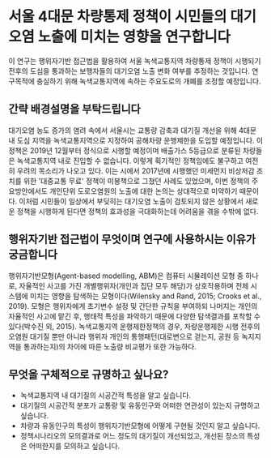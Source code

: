 # 서울 4대문 차량통제 정책이 시민들의 대기오염 노출에 미치는 영향을 연구합니다
이 연구는 행위자기반 접근법을 활용하여 서울 녹색교통지역 차량통제 정책이 시행되기 전후의 도심을 통과하는 보행자들의 대기오염 노출 변화 여부를 추정하는 것입니다. 연구목적에 충실하기 위해 녹색교통지역에 속하는 주요도로의 개폐를 조정할 예정입니다.

## 간략 배경설명을 부탁드립니다
대기오염 농도 증가의 염려 속에서 서울시는 교통량 감축과 대기질 개선을 위해 4대문 내 도심 지역을 녹색교통지역으로 지정하여 공해차량 운행제한을 도입할 예정입니다. 이 정책은 2019년 12월부터 정식으로 시행할 예정이며 배출가스 5등급으로 분류된 차량들은 녹색교통지역 내로 진입할 수 없습니다. 이렇게 획기적인 정책임에도 불구하고 여전히 우려의 목소리가 나오고 있다. 이는 시에서 2017년에 시행했던 미세먼지 비상저감 조치를 위한 '대중교통 무료' 정책이 미봉책으로 그쳤던 사례도 있었으며, 이번 정책의 주요방안에서도 개인단위 도로오염원의 노출에 대한 논의는 상대적으로 미약하기 때문이다. 이처럼 시민들이 일상에서 부딪히는 대기오염 노출이 검토되지 않은 상황에서 새로운 정책을 시행하게 된다면 정책의 효과성을 극대화하는데 어려움을 겪을 수밖에 없다.

## 행위자기반 접근법이 무엇이며 연구에 사용하시는 이유가 궁금합니다
행위자기반모형(Agent-based modelling, ABM)은 컴퓨터 시뮬레이션 모형 중 하나로, 자율적인 사고를 가진 개별행위자(개인과 집단 모두 해당)가 상호작용하며 전체 시스템에 미치는 영향을 탐색하는 모형이다(Wilensky and Rand, 2015; Crooks et al., 2019). 모형은 행위자에게 초기변수 설정 및 간단한 규칙을 부여하되 나머지는 개인의 자율적인 사고에 맡긴 후, 행태적 특성을 파악하기 때문에 다양한 탐색결과를 포착할 수 있다(박수진 외, 2015). 녹색교통지역 운행제한정책의 경우, 차량운행제한 시행 전후의 오염원 대기질 뿐만 아니라 행위자 개인의 통행패턴(대로변으로 걷는지, 공원 등 녹지지역을 통과하는지)의 차이에 따른 노출량 비교평가 또한 가능하다.

## 무엇을 구체적으로 규명하고 싶나요?
- 녹색교통지역 내 대기질의 시공간적 특성을 알고 싶습니다.
- 대기질의 시공간적 분포가 교통량 및 유동인구와 어떠한 연관성이 있는지 규명하고 싶습니다. 
- 차량과 유동인구의 특성이 행위자기반모형에 어떻게 구현될 것인지 알고 싶습니다.
- 정책시나리오의 모의결과로 어느 정도의 대기질이 개선되었고, 개선된 장소의 특성은 어떠한지를 모의하고 싶습니다.
